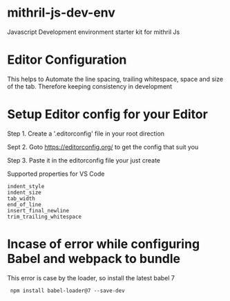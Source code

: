 # mithril-js-dev-env
Javascript Development environment starter kit for mithril Js

# Editor Configuration
This helps to Automate the line spacing, trailing whitespace, space and size of the tab. Therefore keeping consistency in development

# Setup Editor config for your Editor
Step 1. Create a '.editorconfig' file in your root direction

Sept 2. Goto https://editorconfig.org/ to get the config that suit you

Step 3. Paste it in the editorconfig file your just create

Supported properties for VS Code
```
indent_style
indent_size
tab_width
end_of_line
insert_final_newline
trim_trailing_whitespace
```

# Incase of error while configuring Babel and webpack to bundle

This error is case by the loader, so install the latest babel 7

<code> npm install babel-loader@7 --save-dev</code>
